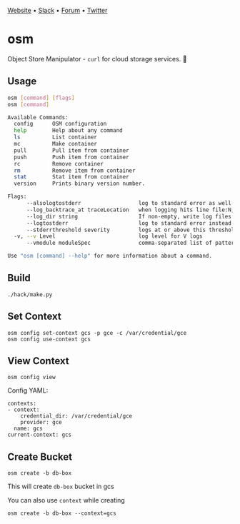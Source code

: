 [Website](https://appscode.com) • [Slack](https://slack.appscode.com) • [Forum](https://discuss.appscode.com) • [Twitter](https://twitter.com/AppsCodeHQ)

# osm
Object Store Manipulator - `curl` for cloud storage services. 🙌

## Usage
```bash
osm [command] [flags]
osm [command]

Available Commands:
  config      OSM configuration
  help        Help about any command
  ls          List container
  mc          Make container
  pull        Pull item from container
  push        Push item from container
  rc          Remove container
  rm          Remove item from container
  stat        Stat item from container
  version     Prints binary version number.

Flags:
      --alsologtostderr                  log to standard error as well as files
      --log_backtrace_at traceLocation   when logging hits line file:N, emit a stack trace (default :0)
      --log_dir string                   If non-empty, write log files in this directory
      --logtostderr                      log to standard error instead of files
      --stderrthreshold severity         logs at or above this threshold go to stderr (default 2)
  -v, --v Level                          log level for V logs
      --vmodule moduleSpec               comma-separated list of pattern=N settings for file-filtered logging

Use "osm [command] --help" for more information about a command.

```

## Build

    ./hack/make.py

## Set Context
    osm config set-context gcs -p gce -c /var/credential/gce
    osm config use-context gcs

## View Context

    osm config view

Config YAML:

    contexts:
    - context:
        credential_dir: /var/credential/gce
        provider: gce
      name: gcs
    current-context: gcs

## Create Bucket
    osm create -b db-box

This will create `db-box` bucket in gcs

You can also use `context` while creating

    osm create -b db-box --context=gcs
